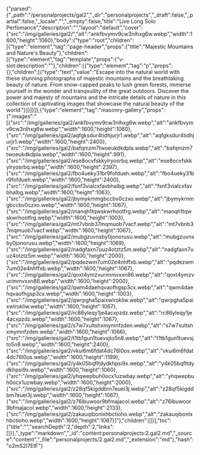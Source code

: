 {"parsed":{"_path":"/personalprojects/gal2","_dir":"personalprojects","_draft":false,"_partial":false,"_locale":"","_empty":false,"title":"Live Long Solo Perfomance","description":"","layout":"default","cover":{"src":"/img/galleries/gal2/","alt":"ankfbvymv9cw3nlhxg6w.webp","width":1600,"height":1060},"body":{"type":"root","children":[{"type":"element","tag":"page-header","props":{"title":"Majestic Mountains and Nature's Beauty"},"children":[{"type":"element","tag":"template","props":{"v-slot:description":""},"children":[{"type":"element","tag":"p","props":{},"children":[{"type":"text","value":"Escape into the natural world with these stunning photographs of majestic mountains and the breathtaking beauty of nature. From snow-capped peaks to lush green forests, immerse yourself in the wonder and tranqxuility of the great outdoors. Discover the power and majesty of mountains and the intricate details of nature in this collection of captivating images that showcase the natural beauty of the world."}]}]}]},{"type":"element","tag":"masonry-gallery","props":{":images":"[{\"src\":\"/img/galleries/gal2/ankfbvymv9cw3nlhxg6w.webp\",\"alt\":\"ankfbvymv9cw3nlhxg6w.webp\",\"width\":1600,\"height\":1060},{\"src\":\"/img/galleries/gal2/aqfgksdur4tidhjurjr1.webp\",\"alt\":\"aqfgksdur4tidhjurjr1.webp\",\"width\":1600,\"height\":2400},{\"src\":\"/img/galleries/gal2/bafqmzm7twoeukdkdpla.webp\",\"alt\":\"bafqmzm7twoeukdkdpla.webp\",\"width\":1600,\"height\":991},{\"src\":\"/img/galleries/gal2/ese8ocvfskkylryosrbq.webp\",\"alt\":\"ese8ocvfskkylryosrbq.webp\",\"width\":1600,\"height\":2397},{\"src\":\"/img/galleries/gal2/fbo4ueky31br9fofdueh.webp\",\"alt\":\"fbo4ueky31br9fofdueh.webp\",\"width\":1600,\"height\":2400},{\"src\":\"/img/galleries/gal2/fsnf3vialcxfavbhalbg.webp\",\"alt\":\"fsnf3vialcxfavbhalbg.webp\",\"width\":1600,\"height\":1063},{\"src\":\"/img/galleries/gal2/jbymykrnmgbccbv0czxo.webp\",\"alt\":\"jbymykrnmgbccbv0czxo.webp\",\"width\":1600,\"height\":1067},{\"src\":\"/img/galleries/gal2/manqh1tqwskwrhootfrg.webp\",\"alt\":\"manqh1tqwskwrhootfrg.webp\",\"width\":1600,\"height\":1003},{\"src\":\"/img/galleries/gal2/mt7vbnb37mqmuob7vacf.webp\",\"alt\":\"mt7vbnb37mqmuob7vacf.webp\",\"width\":1600,\"height\":1067},{\"src\":\"/img/galleries/gal2/mubgzuvnsby0jonorusu.webp\",\"alt\":\"mubgzuvnsby0jonorusu.webp\",\"width\":1600,\"height\":1069},{\"src\":\"/img/galleries/gal2/nadgfaxn7uuz4otztz5m.webp\",\"alt\":\"nadgfaxn7uuz4otztz5m.webp\",\"width\":1600,\"height\":2000},{\"src\":\"/img/galleries/gal2/pqdezwm7um02e4nhffxb.webp\",\"alt\":\"pqdezwm7um02e4nhffxb.webp\",\"width\":1600,\"height\":1067},{\"src\":\"/img/galleries/gal2/qoxt4ymzvurimmvxxn86.webp\",\"alt\":\"qoxt4ymzvurimmvxxn86.webp\",\"width\":1600,\"height\":2000},{\"src\":\"/img/galleries/gal2/qwm4daehqvaofhgsp3cx.webp\",\"alt\":\"qwm4daehqvaofhgsp3cx.webp\",\"width\":1600,\"height\":1003},{\"src\":\"/img/galleries/gal2/qwrpgha5paixwlrokliw.webp\",\"alt\":\"qwrpgha5paixwlrokliw.webp\",\"width\":1600,\"height\":1067},{\"src\":\"/img/galleries/gal2/rc86yleqy1je4acxpzdz.webp\",\"alt\":\"rc86yleqy1je4acxpzdz.webp\",\"width\":1600,\"height\":1067},{\"src\":\"/img/galleries/gal2/s7w7xultshxmymnfzden.webp\",\"alt\":\"s7w7xultshxmymnfzden.webp\",\"width\":1600,\"height\":1066},{\"src\":\"/img/galleries/gal2/t1tb1gun1tuevsjto5n8.webp\",\"alt\":\"t1tb1gun1tuevsjto5n8.webp\",\"width\":1600,\"height\":2400},{\"src\":\"/img/galleries/gal2/vkui6m6fdat4dc76l0os.webp\",\"alt\":\"vkui6m6fdat4dc76l0os.webp\",\"width\":1600,\"height\":1199},{\"src\":\"/img/galleries/gal2/y4k05bqfltdydkhpsi9x.webp\",\"alt\":\"y4k05bqfltdydkhpsi9x.webp\",\"width\":1600,\"height\":1060},{\"src\":\"/img/galleries/gal2/yhqwepbuh0ocx1uzwbay.webp\",\"alt\":\"yhqwepbuh0ocx1uzwbay.webp\",\"width\":1600,\"height\":2000},{\"src\":\"/img/galleries/gal2/z28qf5kigddbm7euei3j.webp\",\"alt\":\"z28qf5kigddbm7euei3j.webp\",\"width\":1600,\"height\":1067},{\"src\":\"/img/galleries/gal2/z76ibuwoor9bfmajacol.webp\",\"alt\":\"z76ibuwoor9bfmajacol.webp\",\"width\":1600,\"height\":2133},{\"src\":\"/img/galleries/gal2/zakauqibonlxhbctioho.webp\",\"alt\":\"zakauqibonlxhbctioho.webp\",\"width\":1600,\"height\":1067}]"},"children":[]}],"toc":{"title":"","searchDepth":2,"depth":2,"links":[]}},"_type":"markdown","_id":"content:personalprojects:2.gal2.md","_source":"content","_file":"personalprojects/2.gal2.md","_extension":"md"},"hash":"o2mS2l7EtF"}
